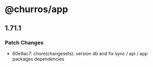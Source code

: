# @churros/app

## 1.71.1

### Patch Changes

- 60e9ac7: chore(changesets): version db and fix sync / api / app packages dependencies

